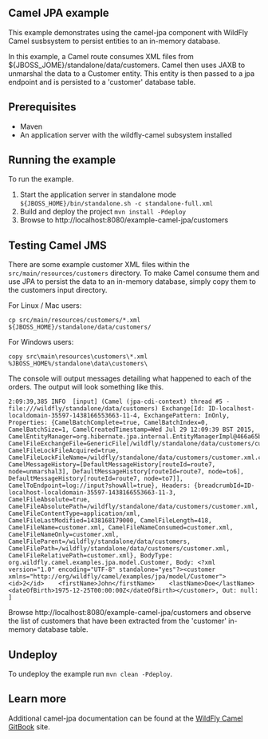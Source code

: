 Camel JPA example
-----------------

This example demonstrates using the camel-jpa component with WildFly Camel susbsystem to persist entities to an in-memory database.

In this example, a Camel route consumes XML files from ${JBOSS_JOME}/standalone/data/customers. Camel then uses JAXB to
unmarshal the data to a Customer entity. This entity is then passed to a jpa endpoint and is persisted to a 'customer' database
table.

Prerequisites
-------------

* Maven
* An application server with the wildfly-camel subsystem installed

Running the example
-------------------

To run the example.

1. Start the application server in standalone mode `${JBOSS_HOME}/bin/standalone.sh -c standalone-full.xml`
2. Build and deploy the project `mvn install -Pdeploy`
3. Browse to http://localhost:8080/example-camel-jpa/customers

Testing Camel JMS
-----------------

There are some example customer XML files within the `src/main/resources/customers` directory. To make Camel
consume them and use JPA to persist the data to an in-memory database, simply copy them to the customers input
directory.

For Linux / Mac users:

    cp src/main/resources/customers/*.xml ${JBOSS_HOME}/standalone/data/customers/

For Windows users:

    copy src\main\resources\customers\*.xml %JBOSS_HOME%/standalone\data\customers\

The console will output messages detailing what happened to each of the orders. The output
will look something like this.

```
2:09:39,385 INFO  [input] (Camel (jpa-cdi-context) thread #5 - file:///wildfly/standalone/data/customers) Exchange[Id: ID-localhost-localdomain-35597-1438166553663-11-4, ExchangePattern: InOnly, Properties: {CamelBatchComplete=true, CamelBatchIndex=0, CamelBatchSize=1, CamelCreatedTimestamp=Wed Jul 29 12:09:39 BST 2015, CamelEntityManager=org.hibernate.jpa.internal.EntityManagerImpl@466a65b7, CamelFileExchangeFile=GenericFile[/wildfly/standalone/data/customers/customer.xml], CamelFileLockFileAcquired=true, CamelFileLockFileName=/wildfly/standalone/data/customers/customer.xml.camelLock, CamelMessageHistory=[DefaultMessageHistory[routeId=route7, node=unmarshal3], DefaultMessageHistory[routeId=route7, node=to6], DefaultMessageHistory[routeId=route7, node=to7]], CamelToEndpoint=log://input?showAll=true}, Headers: {breadcrumbId=ID-localhost-localdomain-35597-1438166553663-11-3, CamelFileAbsolute=true, CamelFileAbsolutePath=/wildfly/standalone/data/customers/customer.xml, CamelFileContentType=application/xml, CamelFileLastModified=1438168179000, CamelFileLength=418, CamelFileName=customer.xml, CamelFileNameConsumed=customer.xml, CamelFileNameOnly=customer.xml, CamelFileParent=/wildfly/standalone/data/customers, CamelFilePath=/wildfly/standalone/data/customers/customer.xml, CamelFileRelativePath=customer.xml}, BodyType: org.wildfly.camel.examples.jpa.model.Customer, Body: <?xml version="1.0" encoding="UTF-8" standalone="yes"?><customer xmlns="http://org/wildfly/camel/examples/jpa/model/Customer">    <id>2</id>    <firstName>John</firstName>    <lastName>Doe</lastName>    <dateOfBirth>1975-12-25T00:00:00Z</dateOfBirth></customer>, Out: null: ]
```

Browse http://localhost:8080/example-camel-jpa/customers and observe the list of customers that have been extracted from the 'customer' in-memory database table.

Undeploy
--------

To undeploy the example run `mvn clean -Pdeploy`.

Learn more
----------

Additional camel-jpa documentation can be found at the [WildFly Camel GitBook](http://wildflyext.gitbooks.io/wildfly-camel/content/components/camel-jpa.html) site.
